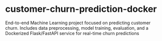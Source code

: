 # customer-churn-prediction-docker

End-to-end Machine Learning project focused on predicting customer churn. Includes data preprocessing, model training, evaluation, and a Dockerized Flask/FastAPI service for real-time churn predictions
